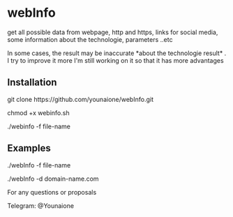 # webInfo
 <p>get all possible data from webpage, http and https, links for social media,
 some information about the technologie, parameters ..etc</p>
 <p>In some cases, the result may be inaccurate *about the technologie result* . I try to improve it more
 I'm still working on it so that it has more advantages</p>


## Installation
<p>git clone https://github.com/younaione/webInfo.git</p>
<p>chmod +x webinfo.sh </p>
<p>./webinfo -f file-name </p>


                                         

## Examples
<p>./webInfo  -f file-name </p>
<p>./webInfo  -d domain-name.com</p>



<p>For any questions or proposals</p>
<p>Telegram: @Younaione</p>



